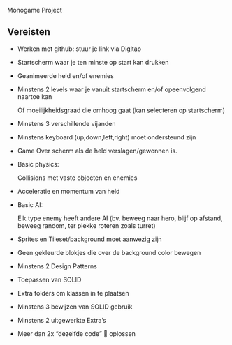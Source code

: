 
Monogame Project

## Vereisten

- Werken met github: stuur je link via Digitap

- Startscherm waar je ten minste op start kan drukken

- Geanimeerde held en/of enemies

- Minstens 2 levels waar je vanuit startscherm en/of opeenvolgend naartoe kan

    Of moeilijkheidsgraad die omhoog gaat (kan selecteren op startscherm)

- Minstens 3 verschillende vijanden

- Minstens keyboard (up,down,left,right) moet ondersteund zijn

- Game Over scherm als de held verslagen/gewonnen is.

- Basic physics:

   Collisions met vaste objecten en enemies

- Acceleratie en momentum van held

- Basic AI:

    Elk type enemy heeft andere AI (bv. beweeg naar hero, blijf op afstand, beweeg random, ter plekke roteren zoals turret)

- Sprites en Tileset/background moet aanwezig zijn

- Geen gekleurde blokjes die over de background color bewegen

- Minstens 2 Design Patterns

- Toepassen van SOLID

- Extra folders om klassen in te plaatsen

- Minstens 3 bewijzen van SOLID gebruik

- Minstens 2 uitgewerkte Extra’s 

- Meer dan 2x “dezelfde code”  oplossen


